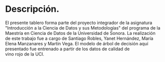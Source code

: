 # Descripción.

El presente tablero forma parte del proyecto integrador de la asignatura "Introducción a la Ciencia de Datos y sus Metodologías" del programa de la Maestría en Ciencia de Datos de la Universidad de Sonora. La realización de este trabajo fue a cargo de Santiago Robles, Yanet Hernández, María Elena Manzanares y Martín Vega.  El modelo de árbol de decisión aquí presentado fue entrenado a partir de los datos de calidad de vino rojo de la UCI.
